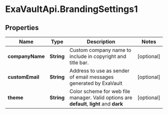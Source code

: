 # ExaVaultApi.BrandingSettings1

## Properties
Name | Type | Description | Notes
------------ | ------------- | ------------- | -------------
**companyName** | **String** | Custom company name to include in copyright and title bar. | [optional] 
**customEmail** | **String** | Address to use as sender of email messages generated by ExaVault | [optional] 
**theme** | **String** | Color scheme for web file manager. Valid options are **default**, **light** and **dark** | [optional] 
